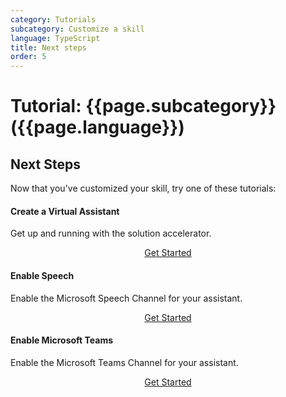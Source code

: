 ```yaml
---
category: Tutorials
subcategory: Customize a skill
language: TypeScript
title: Next steps
order: 5
---
```


# Tutorial: {{page.subcategory}} ({{page.language}})

## Next Steps
Now that you've customized your skill, try one of these tutorials:

<div class="card-group">
    <div class="card">
        <div class="card-body">
            <h4 class="card-title">Create a Virtual Assistant</h4>
            <p class="card-text">Get up and running with the solution accelerator.</p>
        </div>
        <div class="card-footer" style="display: flex; justify-content: center;">
            <a href="{{site.baseurl}}/tutorials/typescript/create-assistant/1_intro" class="btn btn-primary">Get Started</a>
        </div>
    </div>
    <div class="card">
        <div class="card-body">
            <h4 class="card-title">Enable Speech</h4>
            <p class="card-text">Enable the Microsoft Speech Channel for your assistant.</p>
        </div>
        <div class="card-footer" style="display: flex; justify-content: center;">
            <a href="{{site.baseurl}}/tutorials/enable-speech/1_intro" class="btn btn-primary">Get Started</a>
        </div>
    </div>
    <div class="card">
        <div class="card-body">
            <h4 class="card-title">Enable Microsoft Teams</h4>
            <p class="card-text">Enable the Microsoft Teams Channel for your assistant.</p>
        </div>
        <div class="card-footer" style="display: flex; justify-content: center;">
            <a href="{{site.baseurl}}/tutorials/enable-teams/1_intro" class="btn btn-primary">Get Started</a>
        </div>
    </div>
</div>